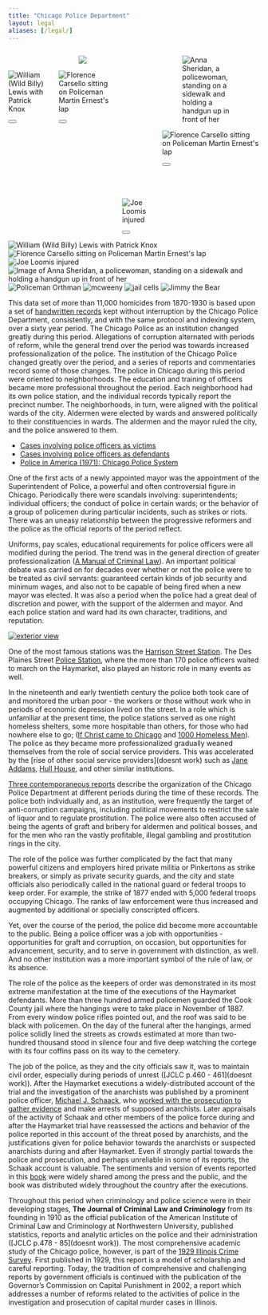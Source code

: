 ```yaml
---
title: "Chicago Police Department"
layout: legal
aliases: [/legal/]
---
```


<div class="columns">
  <div class="column">
    <a title="William (Wild Billy) Lewis with Patrick Knox">
      <figure class="image is-256x256">
        <img src="/img/legal/cpd/lewis.jpg" id="thumbnail" onclick="openModal()">
      </figure>
    </a>
    <div class="modal" id="fullsize">
      <div class="modal-background"></div>
      <div class="modal-content">
        <p class="image is-4by3">
          <img src="/img/legal/cpd/lewis.jpg" alt="William (Wild Billy) Lewis with Patrick Knox">
        </p>
      </div>
      <button class="modal-close is-large" aria-label="close" onclick="closeModal()"></button>
    </div>
  </div>
  <div class="column">
    <a title="Florence Carsello sitting on Policeman Martin Ernest's lap">
      <figure class="image is-256x256">
        <img src="/img/legal/cpd/carsello_sitting.jpg" id="thumbnail" onclick="openModal()">
      </figure>
    </a>
    <div class="modal" id="fullsize">
      <div class="modal-background"></div>
      <div class="modal-content">
        <p class="image is-4by3">
          <img src="/img/legal/cpd/carsello_sitting.jpg" alt="Florence Carsello sitting on Policeman Martin Ernest's lap">
        </p>
      </div>
      <button class="modal-close is-large" aria-label="close" onclick="closeModal"></button>
    </div>
  </div>
  <div class="column">
    <a title="Joe Loomis injured">
      <figure class="image is-256x256">
        <img src="/img/legal/cpd/loomis-injured.jpg" alt="Joe Loomis injured" id="thumbnail" onclick="openModal()">
      </figure>
    </a>
    <div class="modal" id="fullsize">
      <div class="modal-background"></div>
      <div class="modal-content">
        <p class="image is-4by3">
          <img src="/img/legal/cpd/loomis-injured.jpg" alt="Joe Loomis injured" id="thumbnail" onclick="openModal()">
        </p>
      </div>
      <button class="modal-close is-large" aria-label="close" onclick="closeModal"></button>
    </div>
  </div>
  <div class="column">
    <a title="Anna Sheridan, a policewoman, standing on a sidewalk and holding a handgun up in front of her" onclick="openModal">
      <figure class="image is-256x256">
        <img src="/img/legal/cpd/sheridan.jpg" alt="Anna Sheridan, a policewoman, standing on a sidewalk and holding a handgun up in front of her">
      </figure>
    </a>
    <div class="modal" id="fullsize">
      <div class="modal-background"></div>
      <div class="modal-content">
        <p class="image is-4by3">
          <img src="/img/legal/cpd/sheridan.jpg" alt="Florence Carsello sitting on Policeman Martin Ernest's lap" id="thumbnail" onclick="openModal()">
        </p>
      </div>
      <button class="modal-close is-large" aria-label="close" onclick="closeModal"></button>
    </div>
  </div>
</div>

![William (Wild Billy) Lewis with Patrick Knox](/img/legal/cpd/lewis.jpg)
![Florence Carsello sitting on Policeman Martin Ernest's lap](/img/legal/cpd/carsello_sitting.jpg)
![Joe Loomis injured](/img/legal/cpd/loomis-injured.jpg)
![Image of Anna Sheridan, a policewoman, standing on a sidewalk and holding a handgun up in front of her](/img/legal/cpd/sheridan.jpg)
![Policeman Orthman](/img/legal/cpd/orthman.jpg)
![mcweeny](/img/legal/cpd/mcweeny2.jpg)
![jail cells](/img/legal/cpd/Jail_Cells.jpg)
![Jimmy the Bear](/img/legal/cpd/bear.jpg)

This data set of more than 11,000 homicides from 1870-1930 is based upon a set of [handwritten records](/docs_fk/homicide/handwritten_cases.pdf) kept without interruption by the Chicago Police Department, consistently, and with the same protocol and indexing system, over a sixty year period. The Chicago Police as an institution changed greatly during this period. Allegations of corruption alternated with periods of reform, while the general trend over the period was towards increased professionalization of the police. The institution of the Chicago Police changed greatly over the period, and a series of reports and commentaries record some of those changes. The police in Chicago during this period were oriented to neighborhoods. The education and training of officers became more professional throughout the period. Each neighborhood had its own police station, and the individual records typically report the precinct number. The neighborhoods, in turn, were aligned with the political wards of the city. Aldermen were elected by wards and answered politically to their constituencies in wards. The aldermen and the mayor ruled the city, and the police answered to them.

- [Cases involving police officers as victims](/database/?backToResults=1&police_vict=1&page=1)
- [Cases involving police officers as defendants](/database/?backToResults=1&police_def=2&page=1)
- [Police in America (1971): Chicago Police System](/docs_fk/homicide/vice/vice.02.pdf)

One of the first acts of a newly appointed mayor was the appointment of the Superintendent of Police, a powerful and often controversial figure in Chicago. Periodically there were scandals involving: superintendents; individual officers; the conduct of police in certain wards; or the behavior of a group of policemen during particular incidents, such as strikes or riots. There was an uneasy relationship between the progressive reformers and the police as the official reports of the period reflect.

Uniforms, pay scales, educational requirements for police officers were all modified during the period. The trend was in the general direction of greater professionalization ([A Manual of Criminal Law](/pubs/MCLCPP/)). An important political debate was carried on for decades over whether or not the police were to be treated as civil servants: guaranteed certain kinds of job security and minimum wages, and also not to be capable of being fired when a new mayor was elected. It was also a period when the police had a great deal of discretion and power, with the support of the aldermen and mayor. And each police station and ward had its own character, traditions, and reputation.

[![exterior view](/img/legal/cpd/desPlaines2.jpg)](u/docs_fk/homicide/desPlaines2.jpg)

One of the most famous stations was the [Harrison Street Station](/images_fk/timeline/1900/large/200.jpg). The Des Plaines Street [Police Station](/docs_fk/homicide/desPlaines2.jpg), where the more than 170 police officers waited to march on the Haymarket, also played an historic role in many events as well.

In the nineteenth and early twentieth century the police both took care of and monitored the urban poor - the workers or those without work who in periods of economic depression lived on the street. In a role which is unfamiliar at the present time, the police stations served as one night homeless shelters, some more hospitable than others, for those who had nowhere else to go; ([If Christ came to Chicago](/pubs/ICCTC/) and [1000 Homeless Men](/pubs/homeless/)). The police as they became more professionalized gradually weaned themselves from the role of social service providers. This was accelerated by the [rise of other social service providers](doesnt work) such as [Jane Addams](https://hullhouse.uic.edu/hull/urbanexp/contents.htm), [Hull House](/historical/movements/hullhouse/), and other similar institutions.

[Three contemporaneous reports](/pubs/pia/) describe the organization of the Chicago Police Department at different periods during the time of these records. The police both individually and, as an institution, were frequently the target of anti-corruption campaigns, including political movements to restrict the sale of liquor and to regulate prostitution. The police were also often accused of being the agents of graft and bribery for aldermen and political bosses, and for the men who ran the vastly profitable, illegal gambling and prostitution rings in the city.

The role of the police was further complicated by the fact that many powerful citizens and employers hired private militia or Pinkertons as strike breakers, or simply as private security guards, and the city and state officials also periodically called in the national guard or federal troops to keep order. For example, the strike of 1877 ended with 5,000 federal troops occupying Chicago. The ranks of law enforcement were thus increased and augmented by additional or specially conscripted officers.

Yet, over the course of the period, the police did become more accountable to the public. Being a police officer was a job with opportunities - opportunities for graft and corruption, on occasion, but opportunities for advancement, security, and to serve in government with distinction, as well. And no other institution was a more important symbol of the rule of law, or its absence.

The role of the police as the keepers of order was demonstrated in its most extreme manifestation at the time of the executions of the Haymarket defendants. More than three hundred armed policemen guarded the Cook County jail where the hangings were to take place in November of 1887. From every window police rifles pointed out, and the roof was said to be black with policemen. On the day of the funeral after the hangings, armed police  solidly lined the streets as crowds estimated at more than two-hundred thousand stood in silence four and five deep watching the cortege with its four coffins pass on its way to the cemetery.

The job of the police, as they and the city officials saw it, was to maintain civil order, especially during periods of unrest ([JCLC p.460 - 461](doesnt work)). After the Haymarket executions a widely-distributed account of the trial and the investigation of the anarchists was published by a prominent police officer, [Michael J. Schaack](/database/55/pubs/Anarchy140/), who [worked with the prosecution to gather evidence](/docs_fk/homicide/AAA/Anarchy.11.pdf) and make arrests of supposed anarchists. Later appraisals of the activity of Schaak and other members of the police force during and after the Haymarket trial have reassessed the actions and behavior of the police reported in this account of the threat posed by anarchists, and the justifications given for police behavior towards the anarchists or suspected anarchists during and after Haymarket. Even if strongly partial towards the police and prosecution, and perhaps unreliable in some of its reports, the Schaak account is valuable. The sentiments and version of events reported in this [book](/pubs/anarchy/) were widely shared among the press and the public, and the book was distributed widely throughout the country after the executions.

Throughout this period when criminology and police science were in their developing stages, __The Journal of Criminal Law and Criminology__ from its founding in 1910 as the official publication of the American Institute of Criminal Law and Criminology at Northwestern University, published statistics, reports and analytic articles on the police and their administration ([JCLC p.478 - 85](doesnt work)). The most comprehensive academic study of the Chicago police, however, is part of the [1929 Illinois Crime Survey](/pubs/icc/). First published in 1929, this report is a model of scholarship and careful reporting. Today, the tradition of comprehensive and challenging reports by government officials is continued with the publication of the Governor’s Commission on Capital Punishment in 2002, a report which addresses a number of reforms related to the activities of police in the investigation and prosecution of capital murder cases in Illinois.
